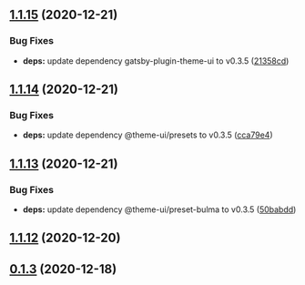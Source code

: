 ## [1.1.15](https://github.com/dds/bosabosa.org/compare/v1.1.14...v1.1.15) (2020-12-21)


### Bug Fixes

* **deps:** update dependency gatsby-plugin-theme-ui to v0.3.5 ([21358cd](https://github.com/dds/bosabosa.org/commit/21358cd1ecd45a7794b3e5185805cfd050f16bef))



## [1.1.14](https://github.com/dds/bosabosa.org/compare/v1.1.13...v1.1.14) (2020-12-21)


### Bug Fixes

* **deps:** update dependency @theme-ui/presets to v0.3.5 ([cca79e4](https://github.com/dds/bosabosa.org/commit/cca79e49149551bef31f1438b1e17db7f166f9b1))



## [1.1.13](https://github.com/dds/bosabosa.org/compare/v1.1.12...v1.1.13) (2020-12-21)


### Bug Fixes

* **deps:** update dependency @theme-ui/preset-bulma to v0.3.5 ([50babdd](https://github.com/dds/bosabosa.org/commit/50babdd3c482e8ef690d1641adfdfa9943fc3946))



## [1.1.12](https://github.com/dds/bosabosa.org/compare/v0.1.3...v1.1.12) (2020-12-20)



## [0.1.3](https://github.com/dds/bosabosa.org/compare/v0.1.2...v0.1.3) (2020-12-18)



